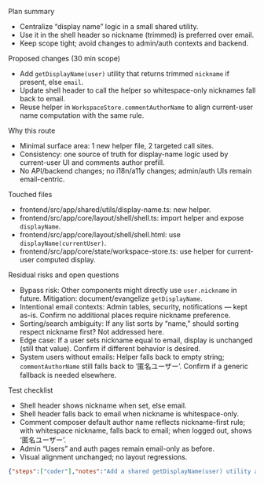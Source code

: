 Plan summary
- Centralize “display name” logic in a small shared utility.
- Use it in the shell header so nickname (trimmed) is preferred over email.
- Keep scope tight; avoid changes to admin/auth contexts and backend.

Proposed changes (30 min scope)
- Add `getDisplayName(user)` utility that returns trimmed `nickname` if present, else `email`.
- Update shell header to call the helper so whitespace-only nicknames fall back to email.
- Reuse helper in `WorkspaceStore.commentAuthorName` to align current-user name computation with the same rule.

Why this route
- Minimal surface area: 1 new helper file, 2 targeted call sites.
- Consistency: one source of truth for display-name logic used by current-user UI and comments author prefill.
- No API/backend changes; no i18n/a11y changes; admin/auth UIs remain email-centric.

Touched files
- frontend/src/app/shared/utils/display-name.ts: new helper.
- frontend/src/app/core/layout/shell/shell.ts: import helper and expose `displayName`.
- frontend/src/app/core/layout/shell/shell.html: use `displayName(currentUser)`.
- frontend/src/app/core/state/workspace-store.ts: use helper for current-user computed display.

Residual risks and open questions
- Bypass risk: Other components might directly use `user.nickname` in future. Mitigation: document/evangelize `getDisplayName`.
- Intentional email contexts: Admin tables, security, notifications — kept as-is. Confirm no additional places require nickname preference.
- Sorting/search ambiguity: If any list sorts by “name,” should sorting respect nickname first? Not addressed here.
- Edge case: If a user sets nickname equal to email, display is unchanged (still that value). Confirm if different behavior is desired.
- System users without emails: Helper falls back to empty string; `commentAuthorName` still falls back to ‘匿名ユーザー’. Confirm if a generic fallback is needed elsewhere.

Test checklist
- Shell header shows nickname when set, else email.
- Shell header falls back to email when nickname is whitespace-only.
- Comment composer default author name reflects nickname-first rule; with whitespace nickname, falls back to email; when logged out, shows ‘匿名ユーザー’.
- Admin “Users” and auth pages remain email-only as before.
- Visual alignment unchanged; no layout regressions.

```json
{"steps":["coder"],"notes":"Add a shared getDisplayName(user) utility and adopt it in the shell header and WorkspaceStore for consistent nickname-first display with trim fallback to email. Keep admin/auth displays unchanged.","tests":"1) Set nickname='Hanako', email='hanako@example.com' -> shell shows 'Hanako'. 2) Set nickname='   ', email='hanako@example.com' -> shell shows 'hanako@example.com'. 3) Remove nickname (null/undefined), keep email -> shell shows email. 4) Comment composer prefill matches the same rules; when logged out, shows '匿名ユーザー'. 5) Admin user list and auth forms still show emails only."}
```